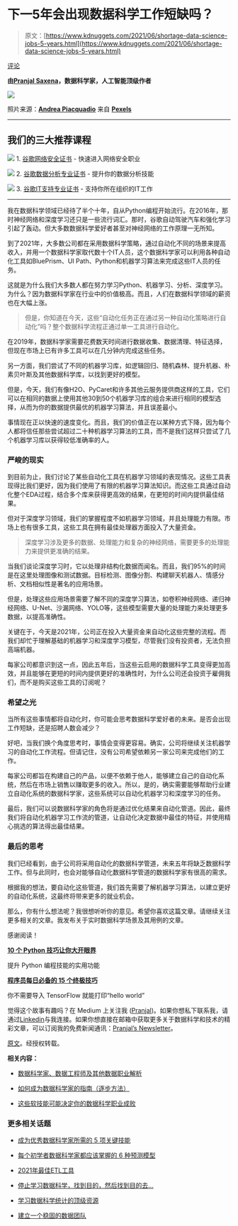# 下一5年会出现数据科学工作短缺吗？

> 原文：[https://www.kdnuggets.com/2021/06/shortage-data-science-jobs-5-years.html](https://www.kdnuggets.com/2021/06/shortage-data-science-jobs-5-years.html)

[评论](#comments)

**由[Pranjal Saxena](https://www.linkedin.com/in/pranjalai/)，数据科学家，人工智能顶级作者**

![](../Images/358be3ffb0dd794b1f784e8daecfbb4b.png)

照片来源：[**Andrea Piacquadio**](https://www.pexels.com/@olly?utm_content=attributionCopyText&utm_medium=referral&utm_source=pexels) 来自 [**Pexels**](https://www.pexels.com/photo/man-in-brown-jacket-sitting-on-couch-3771788/?utm_content=attributionCopyText&utm_medium=referral&utm_source=pexels)

* * *

## 我们的三大推荐课程

![](../Images/0244c01ba9267c002ef39d4907e0b8fb.png) 1\. [谷歌网络安全证书](https://www.kdnuggets.com/google-cybersecurity) - 快速进入网络安全职业

![](../Images/e225c49c3c91745821c8c0368bf04711.png) 2\. [谷歌数据分析专业证书](https://www.kdnuggets.com/google-data-analytics) - 提升你的数据分析技能

![](../Images/0244c01ba9267c002ef39d4907e0b8fb.png) 3\. [谷歌IT支持专业证书](https://www.kdnuggets.com/google-itsupport) - 支持你所在组织的IT工作

* * *

我在数据科学领域已经待了半个十年，自从Python编程开始流行。在2016年，那时神经网络和深度学习还只是一些流行词汇。那时，谷歌自动驾驶汽车和强化学习引起了轰动。但大多数数据科学爱好者甚至对神经网络的工作原理一无所知。

到了2021年，大多数公司都在采用数据科学策略，通过自动化不同的场景来提高收入，并用一个数据科学家取代数十个IT人员，这个数据科学家可以利用各种自动化工具如BluePrism、UI Path、Python和机器学习算法来完成这些IT人员的任务。

这就是为什么我们大多数人都在努力学习Python、机器学习、分析、深度学习。为什么？因为数据科学家在行业中的价值极高。而且，人们在数据科学领域的薪资也在大幅上涨。

> 但是，你知道在今天，这些“自动化任务正在通过另一种自动化策略进行自动化”吗？整个数据科学流程正通过单一工具进行自动化。

在2019年，数据科学家需要花费数天时间进行数据收集、数据清理、特征选择，但现在市场上已有许多工具可以在几分钟内完成这些任务。

另一方面，我们尝试了不同的机器学习库，如逻辑回归、随机森林、提升机器、朴素贝叶斯及其他数据科学库，以找到更好的模型。

但是，今天，我们有像H2O、PyCaret和许多其他云服务提供商这样的工具，它们可以在相同的数据上使用其他30到50个机器学习库的组合来进行相同的模型选择，从而为你的数据提供最优的机器学习算法，并且误差最小。

事情现在正以快速的速度变化。而且，我们的价值正在以某种方式下降，因为每个人都将信任那些尝试超过二十种机器学习算法的工具，而不是我们这样只尝试了几个机器学习库以获得较低准确率的人。

### 严峻的现实

到目前为止，我们讨论了某些自动化工具在机器学习领域的表现情况。这些工具表现得比我们更好，因为我们使用了有限的机器学习算法知识。而这些工具通过自动化整个EDA过程，结合多个库来获得更高效的结果，在更短的时间内提供最佳结果。

但对于深度学习领域，我们的掌握程度不如机器学习领域，并且处理能力有限。市场上也有很多工具，这些工具在拥有最佳处理器方面投入了大量资金。

> 深度学习涉及更多的数据、处理能力和复杂的神经网络，需要更多的处理能力来提供更准确的结果。

当我们谈论深度学习时，它以处理非结构化数据而闻名。而且，我们95%的时间是在这里处理图像和测试数据。目标检测、图像分割、构建聊天机器人、情感分析、文档相似性是著名的应用场景。

但是，处理这些应用场景需要了解不同的深度学习算法，如卷积神经网络、递归神经网络、U-Net、沙漏网络、YOLO等，这些模型需要大量的处理能力来处理更多数据，以提高准确性。

关键在于，今天是2021年，公司正在投入大量资金来自动化这些完整的流程。而我们却忙于理解基础的机器学习和深度学习模型，尽管我们没有投资者，无法负担高端机器。

每家公司都意识到这一点，因此五年后，当这些云启用的数据科学工具变得更加高效，并且能够在更短的时间内提供更好的准确性时，为什么公司还会投资于雇佣我们，而不是购买这些工具的订阅呢？

### 希望之光

当所有这些事情都将自动化时，你可能会思考数据科学爱好者的未来。是否会出现工作短缺，还是招聘人数会减少？

好吧，当我们换个角度思考时，事情会变得更容易。确实，公司将继续关注机器学习的自动化工作流程。但请记住，没有公司希望依赖另一家公司来完成他们的工作。

每家公司都旨在构建自己的产品，以便不依赖于他人，能够建立自己的自动化系统，然后在市场上销售以赚取更多的收入。所以，是的，确实需要能够帮助行业建立自动化系统的数据科学家，这些系统可以自动化机器学习和深度学习的任务。

最后，我们可以说数据科学家的角色将是通过优化结果来自动化管道。因此，最终我们将自动化机器学习工作流的管道，让自动化决定数据中最佳的特征，并使用精心挑选的算法得出最佳结果。

### 最后的思考

我们已经看到，由于公司将采用自动化的数据科学管道，未来五年将缺乏数据科学工作。但与此同时，也会对能够自动化数据科学管道的数据科学家有很高的需求。

根据我的想法，要自动化这些管道，我们首先需要了解机器学习算法，以建立更好的自动化系统，这最终将带来更多的就业机会。

那么，你有什么想法呢？我很想听听你的意见。希望你喜欢这篇文章。请继续关注更多相关的文章。我发布关于实时数据科学场景及其用例的文章。

感谢阅读！

[**10 个 Python 技巧让你大开眼界**](https://betterprogramming.pub/10-python-tricks-that-will-wow-you-de450921d96a)

提升 Python 编程技能的实用功能

[**程序员每日必备的 15 个终极技巧**](https://levelup.gitconnected.com/six-ultimate-daily-hacks-for-every-programmer-60f5f10feae)

你不需要导入 TensorFlow 就能打印“hello world”

觉得这个故事有趣吗？在 Medium 上关注我 ([Pranjal](https://pranjalai.medium.com/))。如果你想私下联系我，请通过[Linkedin](https://www.linkedin.com/in/pranjalai/)与我连接。如果你想直接在邮箱中获取更多关于数据科学和技术的精彩文章，可以订阅我的免费新闻通讯：[Pranjal’s Newsletter](https://mailchi.mp/4d33914bb328/pranjals-newsletter)。

[原文](https://towardsdatascience.com/there-will-be-a-shortage-of-data-science-jobs-in-the-next-5-years-9f783737ed23)。经授权转载。

**相关内容：**

+   [数据科学家、数据工程师及其他数据职业解析](/2021/05/data-scientist-data-engineer-data-careers-explained.html)

+   [如何成为数据科学家的指南（逐步方法）](/2021/05/guide-become-data-scientist.html)

+   [这些软技能可能决定你的数据科学职业成败](/2021/05/soft-skills-data-science-career.html)

### 更多相关话题

+   [成为优秀数据科学家所需的 5 项关键技能](https://www.kdnuggets.com/2021/12/5-key-skills-needed-become-great-data-scientist.html)

+   [每个初学者数据科学家都应该掌握的 6 种预测模型](https://www.kdnuggets.com/2021/12/6-predictive-models-every-beginner-data-scientist-master.html)

+   [2021年最佳ETL工具](https://www.kdnuggets.com/2021/12/mozart-best-etl-tools-2021.html)

+   [停止学习数据科学，找到目的，然后找到目的去…](https://www.kdnuggets.com/2021/12/stop-learning-data-science-find-purpose.html)

+   [学习数据科学统计的顶级资源](https://www.kdnuggets.com/2021/12/springboard-top-resources-learn-data-science-statistics.html)

+   [建立一个稳固的数据团队](https://www.kdnuggets.com/2021/12/build-solid-data-team.html)
